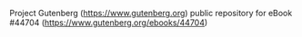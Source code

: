 Project Gutenberg (https://www.gutenberg.org) public repository for eBook #44704 (https://www.gutenberg.org/ebooks/44704)
